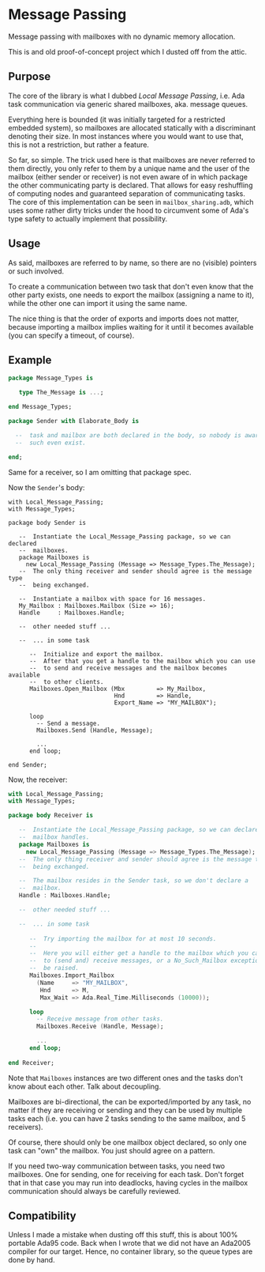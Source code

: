 # Message Passing
Message passing with mailboxes with no dynamic memory allocation.

This is and old proof-of-concept project which I dusted off from the attic.

## Purpose

The core of the library is what I dubbed *Local Message Passing*, i.e.
Ada task communication via generic shared mailboxes, aka. message queues.

Everything here is bounded (it was initially targeted for a restricted embedded
system), so mailboxes are allocated statically with a discriminant denoting
their size. In most instances where you would want to use that, this is not a
restriction, but rather a feature.

So far, so simple. The trick used here is that mailboxes are never referred to
them directly, you only refer to them by a unique name and the user of the
mailbox (either sender or receiver) is not even aware of in which package the
other communicating party is declared. That allows for easy reshuffling of
computing nodes and guaranteed separation of communicating tasks. The core of
this implementation can be seen in `mailbox_sharing.adb`, which uses some
rather dirty tricks under the hood to circumvent some of Ada's type safety to
actually implement that possibility.

## Usage

As said, mailboxes are referred to by name, so there are no (visible) pointers
or such involved.

To create a communication between two task that don't even know that the other
party exists, one needs to export the mailbox (assigning a name to it), while
the other one can import it using the same name.

The nice thing is that the order of exports and imports does not matter,
because importing a mailbox implies waiting for it until it becomes available
(you can specify a timeout, of course).

## Example

```ada
package Message_Types is

   type The_Message is ...;

end Message_Types;
```

```ada
package Sender with Elaborate_Body is

  --  task and mailbox are both declared in the body, so nobody is aware that
  --  such even exist.

end;
```

Same for a receiver, so I am omitting that package spec.


Now the `Sender`'s body:

```
with Local_Message_Passing;
with Message_Types;

package body Sender is

   --  Instantiate the Local_Message_Passing package, so we can declared
   --  mailboxes.
   package Mailboxes is
     new Local_Message_Passing (Message => Message_Types.The_Message);
   --  The only thing receiver and sender should agree is the message type
   --  being exchanged.

   --  Instantiate a mailbox with space for 16 messages.
   My_Mailbox : Mailboxes.Mailbox (Size => 16);
   Handle     : Mailboxes.Handle;

   --  other needed stuff ...

   --  ... in some task
   
      --  Initialize and export the mailbox.
      --  After that you get a handle to the mailbox which you can use
      --  to send and receive messages and the mailbox becomes available
      --  to other clients.
      Mailboxes.Open_Mailbox (Mbx         => My_Mailbox,
                              Hnd         => Handle,
                              Export_Name => "MY_MAILBOX");

      loop
        -- Send a message.
        Mailboxes.Send (Handle, Message);
        
        ...
      end loop;
   
end Sender;
```

Now, the receiver:

```ada
with Local_Message_Passing;
with Message_Types;

package body Receiver is

   --  Instantiate the Local_Message_Passing package, so we can declare
   --  mailbox handles.
   package Mailboxes is
     new Local_Message_Passing (Message => Message_Types.The_Message);
   --  The only thing receiver and sender should agree is the message type
   --  being exchanged.

   --  The mailbox resides in the Sender task, so we don't declare a
   --  mailbox.
   Handle : Mailboxes.Handle;

   --  other needed stuff ...

   --  ... in some task
   
      --  Try importing the mailbox for at most 10 seconds.
      --
      --  Here you will either get a handle to the mailbox which you can use
      --  to (send and) receive messages, or a No_Such_Mailbox exception will
      --  be raised.
      Mailboxes.Import_Mailbox
        (Name     => "MY_MAILBOX",
         Hnd      => M,
         Max_Wait => Ada.Real_Time.Milliseconds (10000));

      loop
        -- Receive message from other tasks.
        Mailboxes.Receive (Handle, Message);

        ...
      end loop;
   
end Receiver;
```

Note that `Mailboxes` instances are two different ones and the tasks don't know
about each other. Talk about decoupling.

Mailboxes are bi-directional, the can be exported/imported by any task, no
matter if they are receiving or sending and they can be used by multiple tasks
each (i.e. you can have 2 tasks sending to the same mailbox, and 5 receivers).

Of course, there should only be one mailbox object declared, so only one task
can "own" the mailbox. You just should agree on a pattern.

If you need two-way communication between tasks, you need two mailboxes. One
for sending, one for receiving for each task. Don't forget that in that case
you may run into deadlocks, having cycles in the mailbox communication should
always be carefully reviewed.

## Compatibility

Unless I made a mistake when dusting off this stuff, this is about 100%
portable Ada95 code. Back when I wrote that we did not have an Ada2005 compiler
for our target. Hence, no container library, so the queue types are done by
hand.

